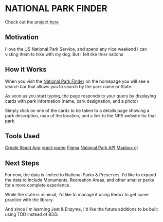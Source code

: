 # NATIONAL PARK FINDER

Check out the project [here](http://national-park-finder.surge.sh/)

## Motivation
I love the US National Park Service, and spend any nice weekend I can visting them to hike with my dog. But I felt like thier nationa

## How it Works
When you visit the [National Park Finder](http://national-park-finder.surge.sh/) on the homepage you will see a search bar that allows you to search by the park name or State.

As soon as you start typing, the page responds to your query by displaying cards with park information (name, park designation, and a photo)

Simply click on one of the cards to be taken to a details page showing a park description, map of the location, and a link to the NPS website for that park.

## Tools Used
[Create React App](https://github.com/facebook/create-react-app)
[react-router](https://reacttraining.com/react-router/)
[Figma](https://www.figma.com/)
[National Park API](https://www.nps.gov/subjects/digital/nps-data-api.htm)
[Mapbox gl](https://www.mapbox.com/mapbox-gl-js/api/)

## Next Steps
For now, the data is limited to National Parks & Preserves. I'd like to expand the data to include Monuments, Recreation Areas, and other smaller parks for a more complete experience.

While the state is minimal, I'd like to manage it using Redux to get some practice with the library.

And since I'm learning Jest & Enzyme, I'd like the future additions to be built using TDD instead of BDD.






